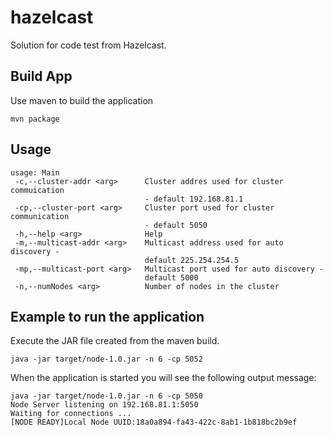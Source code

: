# hazelcast
Solution for code test from Hazelcast.

## Build App
Use maven to build the application
```
mvn package
```

## Usage
```
usage: Main
 -c,--cluster-addr <arg>      Cluster addres used for cluster commuication
                              - default 192.168.81.1
 -cp,--cluster-port <arg>     Cluster port used for cluster communication
                              - default 5050
 -h,--help <arg>              Help
 -m,--multicast-addr <arg>    Multicast address used for auto discovery -
                              default 225.254.254.5
 -mp,--multicast-port <arg>   Multicast port used for auto discovery -
                              default 5000
 -n,--numNodes <arg>          Number of nodes in the cluster
```

## Example to run the application
Execute the JAR file created from the maven build.
```
java -jar target/node-1.0.jar -n 6 -cp 5052
```

When the application is started you will see the following output message:
```
java -jar target/node-1.0.jar -n 6 -cp 5050
Node Server listening on 192.168.81.1:5050
Waiting for connections ...
[NODE READY]Local Node UUID:18a0a894-fa43-422c-8ab1-1b818bc2b9ef
```
